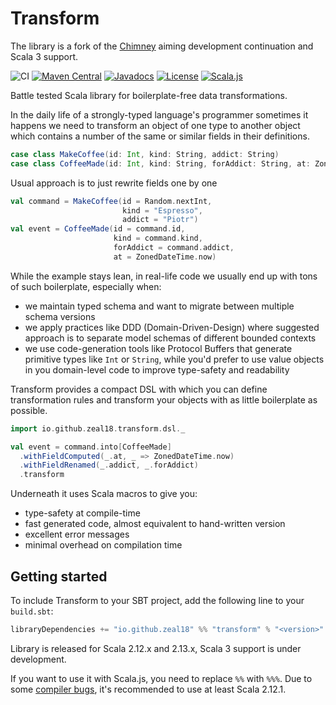 # Transform

The library is a fork of the [Chimney](https://github.com/scalalandio/chimney) aiming development continuation and Scala 3 support.

![CI](https://github.com/zeal18/transform/actions/workflows/ci.yml/badge.svg)
[![Maven Central](https://img.shields.io/maven-central/v/io.github.zeal18/transform_2.13.svg)](https://search.maven.org/search?q=g:io.github.zeal18%20AND%20a:transform*)
[![Javadocs](https://www.javadoc.io/badge/io.github.zeal18/transform_2.13.svg?color=red&label=scaladoc)](https://www.javadoc.io/doc/io.github.zeal18/transform_2.13/latest/io/github/zeal18/transform/index.html)
[![License](http://img.shields.io/:license-Apache%202-green.svg)](http://www.apache.org/licenses/LICENSE-2.0.txt)
[![Scala.js](https://www.scala-js.org/assets/badges/scalajs-1.0.0.svg)](https://www.scala-js.org)

Battle tested Scala library for boilerplate-free data transformations.

In the daily life of a strongly-typed language's programmer sometimes it
happens we need to transform an object of one type to another object which
contains a number of the same or similar fields in their definitions.

```scala
case class MakeCoffee(id: Int, kind: String, addict: String)
case class CoffeeMade(id: Int, kind: String, forAddict: String, at: ZonedDateTime)
```
Usual approach is to just rewrite fields one by one
```scala
val command = MakeCoffee(id = Random.nextInt,
                         kind = "Espresso",
                         addict = "Piotr")
val event = CoffeeMade(id = command.id,
                       kind = command.kind,
                       forAddict = command.addict,
                       at = ZonedDateTime.now)
```

While the example stays lean, in real-life code we usually end up with tons
of such boilerplate, especially when:
- we maintain typed schema and want to migrate between multiple schema versions
- we apply practices like DDD (Domain-Driven-Design) where suggested
  approach is to separate model schemas of different bounded contexts
- we use code-generation tools like Protocol Buffers that generate primitive
  types like `Int` or `String`, while you'd prefer to
  use value objects in you domain-level code to improve type-safety
  and readability  


Transform provides a compact DSL with which you can define transformation
rules and transform your objects with as little boilerplate as possible.

```scala
import io.github.zeal18.transform.dsl._

val event = command.into[CoffeeMade]
  .withFieldComputed(_.at, _ => ZonedDateTime.now)
  .withFieldRenamed(_.addict, _.forAddict)
  .transform
```

Underneath it uses Scala macros to give you:
- type-safety at compile-time
- fast generated code, almost equivalent to hand-written version
- excellent error messages
- minimal overhead on compilation time

## Getting started

To include Transform to your SBT project, add the following line to your `build.sbt`:

```scala
libraryDependencies += "io.github.zeal18" %% "transform" % "<version>"
```

Library is released for Scala 2.12.x and 2.13.x, Scala 3 support is under development.

If you want to use it with Scala.js, you need to replace `%%` with `%%%`.
Due to some [compiler bugs](https://issues.scala-lang.org/browse/SI-7046),
it's recommended to use at least Scala 2.12.1.